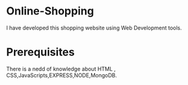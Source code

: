 # Online-Shopping
I have developed this shopping website using Web Development tools.
# Prerequisites
There is a nedd of knowledge about HTML , CSS,JavaScripts,EXPRESS,NODE,MongoDB.


